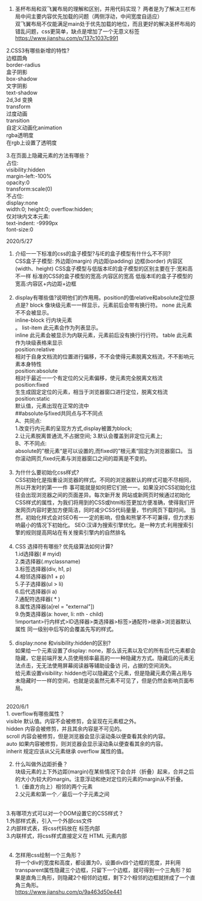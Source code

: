 1. 圣杯布局和双飞翼布局的理解和区别，并用代码实现？ 
两者是为了解决三栏布局中间主要内容优先加载的问题（两侧浮动，中间宽度自适应）      
双飞翼布局不仅能满足main处于优先加载的地位，而且更好的解决圣杯布局的错乱问题，css更简单，缺点是增加了一个无意义标签    
https://www.jianshu.com/p/137c1037c991       
    
2.CSS3有哪些新增的特性?   
边框圆角    
border-radius     
盒子阴影    
box-shadow  
文字阴影  
text-shadow  
2d,3d 变换  
transform  
过度动画  
transition  
自定义动画化animation  
rgba透明度  
在rgb上设置了透明度  

3.在页面上隐藏元素的方法有哪些？       
占位:    
visibility:hidden    
margin-left:-100%    
opacity:0    
transform:scale(0)    
不占位:     
display:none     
width:0; height:0; overflow:hidden;    
仅对块内文本元素:    
text-indent: -9999px    
font-size:0  

2020/5/27<br>
1. 介绍⼀一下标准的css的盒⼦模型?与IE的盒⼦模型有什什么不不同?<br>
CSS盒⼦子模型: 外边距(margin) 内边距(padding) 边框(border) 内容区(width、height) CSS盒⼦模型与低版本IE的盒⼦模型的区别主要在于:宽和⾼不一样 标准的CSS的盒⼦模型的宽高:内容区的宽高 低版本IE的盒⼦子模型的宽高:内容区+内边距+边框<br><br>
2. display有哪些值?说明他们的作⽤用。position的值relative和absolute定位原点是? block 像块级元素⼀一样显示，元素前后会带有换行符。
none 此元素不不会被显示。<br>
inline-block ⾏内块元素<br>。
list-item 此元素会作为列表显示。<br>
inline 此元素会被显示为内联元素，元素前后没有换⾏行行符。 table 此元素作为块级表格来显示<br>
position:relative<br>
相对于⾃身文档流的位置进行偏移，不不会使得元素脱离⽂档流，不不影响元素本身特性<br>
position:absolute<br>
相对于最近⼀一个有定位的⽗元素偏移，使元素完全脱离⽂档流<br>
position:fixed<br>
⽣生成固定定位的元素，相当于浏览器窗口进行定位，脱离⽂档流<br>
position:static<br>
默认值，元素出现在正常的流中<br>
##absolute与fixed共同点与不不同点<br> 
A、共同点: <br>
1.改变⾏内元素的呈现⽅方式,display被置为block;<br> 
2.让元素脱离普通流,不占据空间; 3.默认会覆盖到⾮定位元素上;<br>
B、不不同点: <br>
absolute的”根元素“是可以设置的,而fixed的”根元素“固定为浏览器窗⼝。 当你滚动⽹页,fixed元素与浏览器窗口之间的距离是不变的。<br><br>
3. 为什什么要初始化css样式?<br>
CSS初始化是指重设浏览器的样式。不同的浏览器默认的样式可能不尽相同，所以开发时的第⼀一件 事可能就是如何把它们统⼀一。如果没对CSS初始化往往会出现浏览器之间的⻚面差异。每次新开发 ⽹站或新网页时候通过初始化CSS样式的属性，为我们将⽤到的CSS或html标签更加⽅便准确，使得我们开发⽹页内容时更加⽅便简洁，同时减少CSS代码量量，节约⽹⻚下载时间。 当然，初始化样式会对SEO有⼀一定的影响，但⻥和熊掌不不可兼得，但力求影响最⼩的情况下初始化。 SEO:汉译为搜索引擎优化。是⼀种⽅式:利用搜索引擎的规则提⾼网站在有关搜索引擎内的自然排名<br><br>
4. CSS 选择符有哪些? 优先级算法如何计算? <br>
1.id选择器( # myid)<br>
2.类选择器(.myclassname)<br> 
3.标签选择器(div, h1, p)<br>
4.相邻选择器(h1 + p) <br>
5.⼦子选择器(ul > li)<br>
6.后代选择器(li a)<br>
7.通配符选择器( * )<br>
8.属性选择器(a[rel = "external"])<br> 
9.伪类选择器(a: hover, li: nth - child)<br>
!important>⾏内样式>ID选择器>类选择器>标签>通配符>继承>浏览器默认属性 同⼀级别中后写的会覆盖先写的样式。<br><br>
5. display:none 和visibility:hidden的区别?<br>
如果给一个元素设置了display: none，那么该元素以及它的所有后代元素都会隐藏，它是前端开发⼈员使⽤频率最高的⼀一种隐藏⽅方式。隐藏后的元素⽆法点击，⽆无法使⽤屏幕阅读器等辅助设备访 问，占据的空间消失。<br>
给元素设置visibility: hidden也可以隐藏这个元素，但是隐藏元素仍需占⽤与未隐藏时⼀一样的空间，也就是说虽然元素不可⻅了，但是仍然会影响⻚面布局。<br>
<br>
2020/6/1<br>
1. overflow有哪些属性？<br>
visible	默认值。内容不会被修剪，会呈现在元素框之外。<br>
hidden	内容会被修剪，并且其余内容是不可见的。<br>
scroll	内容会被修剪，但是浏览器会显示滚动条以便查看其余的内容。<br>
auto	如果内容被修剪，则浏览器会显示滚动条以便查看其余的内容。<br>
inherit	规定应该从父元素继承 overflow 属性的值。<br>

2. 什么叫做外边距折叠？<br>
块级元素的上下外边距(margin)在某些情况下会合并（折叠）起来，合并之后的大小为较大的margin。注意浮动和绝对定位的元素的margin从不折叠。<br>
1.（垂直方向上）相邻的两个元素<br>
2.父元素和第一个／最后一个子元素之间<br><br>

3.有哪项方式可以对一个DOM设置它的CSS样式？<br>
1.外部样式表，引入一个外部css文件<br>
2.内部样式表，将css代码放在 <head> 标签内部<br>
3.内联样式，将css样式直接定义在 HTML 元素内部<br><br>
    
4. 怎样用css绘制一个三角形？<br>
将一个div的宽度和高度，都设置为0，设置div四个边框的宽度，并利用transparent属性隐藏三个边框，只留下一个边框，就可得到一个三角形？如果是直角三角形，则隐藏2个相邻的边框，剩下2个相邻的边框就拼成了一个直角三角形。<br>
https://www.jianshu.com/p/9a463d50e441<br>


